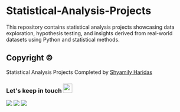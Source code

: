 # Statistical-Analysis-Projects
This repository contains statistical analysis projects showcasing data exploration, hypothesis testing, and insights derived from real-world datasets using Python and statistical methods.

## Copyright ©

Statistical Analysis Projects Completed by [Shyamily Haridas](https://www.linkedin.com/in/shyamily-haridas-38065a132/)

</h3>

<h3 align="Left">
  Let's keep in touch
    <img src="https://github.com/JayantGoel001/JayantGoel001/blob/master/GIF/Handshake.gif" height="25px" style="max-width:100%;">
</h3>
  <a href="https://www.linkedin.com/in/shyamily-haridas-38065a132/?profileId=ACoAACB9ApABVOUpWaR5CFBJRKXtZt5LK4DDL0Y"><img src="https://img.shields.io/badge/linkedin-%230077B5.svg?style=for-the-badge&logo=linkedin&logoColor=white"></a>
  <a href="https://medium.com/@shyamilyh "><img src="https://img.shields.io/badge/Medium-12100E?style=for-the-badge&logo=medium&logoColor=white"></a>
  <a href="https://www.kaggle.com/shyamilyh"><img src="https://img.shields.io/badge/Kaggle-035a7d?style=for-the-badge&logo=kaggle&logoColor=white"></a>
  
<div style="text-align: left;">
  <h3>
